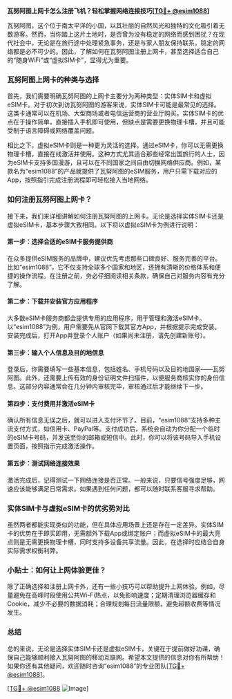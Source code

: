 **瓦努阿图上网卡怎么注册飞机？轻松掌握网络连接技巧[[TG💪+ @esim1088](https://t.me/s/esim1088)]**

瓦努阿图，这个位于南太平洋的小国，以其壮丽的自然风光和独特的文化吸引着无数游客。然而，当你踏上这片土地时，是否曾为没有稳定的网络而感到困扰？在现代社会中，无论是在旅行途中处理紧急事务，还是与家人朋友保持联系，稳定的网络都是必不可少的。因此，了解如何在瓦努阿图注册上网卡，甚至选择适合自己的“随身WiFi”或“虚拟SIM卡”，显得尤为重要。

### 瓦努阿图上网卡的种类与选择

首先，我们需要明确瓦努阿图的上网卡主要分为两种类型：实体SIM卡和虚拟eSIM卡。对于初次到访瓦努阿图的游客来说，实体SIM卡可能是最常见的选择。这类卡通常可以在机场、大型商场或者电信运营商的营业厅购买。实体SIM卡的优点在于操作简单，直接插入手机即可使用，但缺点是需要更换物理卡槽，并且可能受制于语言障碍或网络覆盖问题。

相比之下，虚拟eSIM卡则是一种更为灵活的选择。通过eSIM卡，你可以无需更换物理卡槽，直接在线激活并使用。这种方式尤其适合那些经常出国旅行的人士，因为eSIM卡支持多国漫游，且可以在不同国家之间自由切换网络供应商。例如，某款名为“esim1088”的产品就提供了瓦努阿图的eSIM服务，用户只需下载对应的App，按照指引完成注册流程即可轻松接入当地网络。

### 如何注册瓦努阿图上网卡？

接下来，我们来详细讲解如何注册瓦努阿图的上网卡。无论是选择实体SIM卡还是虚拟eSIM卡，基本步骤大致相同。以下将以虚拟eSIM卡为例进行说明：

#### 第一步：选择合适的eSIM卡服务提供商

在众多提供eSIM服务的品牌中，建议优先考虑那些口碑良好、服务完善的平台。比如“esim1088”，它不仅支持全球多个国家和地区，还拥有清晰的价格体系和便捷的操作流程。在注册之前，务必仔细阅读相关条款，确保自己对服务内容有充分了解。

#### 第二步：下载并安装官方应用程序

大多数eSIM卡服务商都会提供专用的应用程序，用于管理和激活eSIM卡。以“esim1088”为例，用户需要先从官网下载其官方App，并根据提示完成安装。安装完成后，打开App并登录个人账户（如果尚未注册，请先创建新账号）。

#### 第三步：输入个人信息及目的地信息

登录后，你需要填写一些基本信息，包括姓名、手机号码以及目的地国家——瓦努阿图。此外，还需要上传有效的身份证明文件扫描件，以便服务商核实你的身份信息。这部分内容通常会在几分钟内审核完毕，审核通过后才能继续下一步。

#### 第四步：支付费用并激活eSIM卡

确认所有信息无误之后，就可以进入支付环节了。目前，“esim1088”支持多种主流支付方式，如信用卡、PayPal等。支付成功后，系统会自动为你分配一个临时的eSIM卡号码，并发送至你的邮箱或短信中。此时，你可以将该号码导入手机设置页面，按照指示完成激活操作。

#### 第五步：测试网络连接效果

激活完成后，记得测试一下网络连接是否正常。一般来说，只要信号强度足够，网速应该能够满足日常需求。如果遇到任何问题，都可以随时联系客服寻求帮助。

### 实体SIM卡与虚拟eSIM卡的优劣势对比

虽然两者都能实现类似的功能，但在具体应用场景上还是存在一定差异。实体SIM卡的优势在于即买即用，无需额外下载App或绑定账户；而虚拟eSIM卡的最大亮点则是无需更换物理卡槽，同时支持多设备共享流量。因此，在选择时应结合自身实际需求权衡利弊。

### 小贴士：如何让上网体验更佳？

除了正确选择和注册上网卡外，还有一些小技巧可以帮助提升上网体验。例如，尽量避免在高峰时段使用公共Wi-Fi热点，以免影响速度；定期清理浏览器缓存和Cookie，减少不必要的数据消耗；合理规划每日流量限额，避免超额收费等情况发生。

### 总结

总的来说，无论是选择实体SIM卡还是虚拟eSIM卡，关键在于提前做好功课，确保自己能够顺利接入瓦努阿图的移动互联网。希望本文提供的信息对你有所帮助！如果你还有其他疑问，欢迎随时咨询“esim1088”的专业团队[[TG💪+ @esim1088](https://t.me/s/esim1088)]。

[[TG💪+ @esim1088](https://t.me/s/esim1088) ![Image](https://i.postimg.cc/4NQfJmqS/Snipaste-2025-05-13-00-14-12.png)]